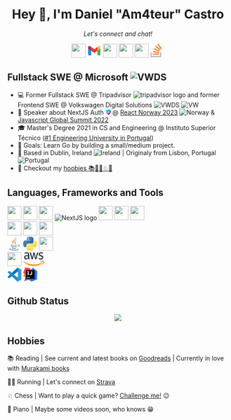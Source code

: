 <h1 align="center"> 
Hey 👋, I'm Daniel "Am4teur" Castro
</h1>

<p align="center">
  <i>Let's connect and chat!</i>
  <p align="center">
    <a href="https://www.linkedin.com/in/danieldmcastro/" alt="LinkedIn" style="color: #00000000">
      <img height="32" width="32" src="https://cdn.simpleicons.org/linkedin/"/>
    </a>
    <a href="mailto:danieldmdecastro@gmail.com" alt="Contact me" style="text-decoration-line: none !important">
      <img height="32" width="32" src="logos/gmail.png"/>
    </a>
    <a href="https://www.instagram.com/danieldmcastro/" alt="Instagram" style="text-decoration-line: none !important">
      <img height="32" width="32" src="https://cdn.simpleicons.org/instagram/"/>
    </a>
    <a href="https://www.facebook.com/daniel.castro.11/" alt="Facebook" style="text-decoration-line: none !important">
      <img height="32" width="32" src="https://cdn.simpleicons.org/facebook/"/>
    </a>
    <a href="https://dev.to/am4teur" alt="dev.to" style="text-decoration-line: none !important">
      <img height="32" width="32" src="https://cdn.simpleicons.org/devdotto/"/>
    </a>
    <a href="https://stackoverflow.com/users/11883240/am4teur" alt="Stack Overflow" style="text-decoration-line: none !important">
      <img height="32" width="32" src="logos/stackoverflow.svg"/>
    </a>
  </p>
</p>

## Fullstack SWE @ Microsoft <img width="16" height="16" alt="VWDS" src="https://miro.medium.com/v2/resize:fit:1400/1*MxZpRFN3hnZrCC05s1q73A.png">

- 💻 Former Fullstack SWE @ Tripadvisor <img src="https://logodownload.org/wp-content/uploads/2015/12/tripadvisor-logo-5.png" width="16" height="16" alt="tripadvisor logo"> and former Frontend SWE @ Volkswagen Digital Solutions <img width="16" height="16" alt="VWDS" src="https://media.licdn.com/dms/image/D4D0BAQHLJyAb6aeZqw/company-logo_200_200/0/1688644618196/volkswagen_digital_solutions_logo?e=1717632000&v=beta&t=yLCqVmCX7cwXH0h6hKNdHxb1PK1smkJmGjS5bEkX7oM"> <img width="16" height="16" alt="VW" src="https://uploads.vw-mms.de/system/production/images/vwn/030/145/images/7a0d84d3b718c9a621100e43e581278433114c82/DB2019AL01950_web_1600.jpg?1649155356">
- 🎤 Speaker about NextJS Auth <img height="12" width="12" alt="NextAuth" src="logos/nextauth.png"/> @ [React Norway 2023](https://www.google.com/url?sa=t&rct=j&q=&esrc=s&source=web&cd=&cad=rja&uact=8&ved=2ahUKEwiE-frk19P-AhW7TKQEHaLHDTAQFnoECAUQAQ&url=https%3A%2F%2Freactnorway.com%2F&usg=AOvVaw3TZq5oyfyHhN-fhGmk2UGK) <img height="12" width="16" alt="Norway" src="https://purecatamphetamine.github.io/country-flag-icons/3x2/NO.svg"/> & [Javascript Global Summit 2022](https://www.youtube.com/watch?v=x-IjPwEtx-s&t=14000s)
- 🎓 Master's Degree 2021 in CS and Engineering @ Instituto Superior Técnico ([#1 Engineering University in Portugal](https://ep.tecnico.ulisboa.pt/files/sites/65/the_2022_engenharia_relatorio_nov2021.pdf))
- 🚀 Goals: Learn Go by building a small/medium project.
- 🏡 Based in Dublin, Ireland <img height="12" width="16" alt="Ireland" src="https://purecatamphetamine.github.io/country-flag-icons/3x2/IE.svg"/> | Originaly from Lisbon, Portugal <img height="12" width="16" alt="Portugal" src="https://purecatamphetamine.github.io/country-flag-icons/3x2/PT.svg"/>
- 🐬 Checkout my [hoobies 📚🏃‍♂️♘🎹](#hobbies)

## Languages, Frameworks and Tools

<div>
<img height="32" width="32" src="https://cdn.simpleicons.org/react/#61DAFB" />
<img height="32" width="32" src="https://cdn.simpleicons.org/typescript/#3178C6" />
<img height="32" width="32" src="https://cdn.simpleicons.org/javascript/#F7DF1E" />
<picture>
  <source media="(prefers-color-scheme: dark)" srcset="logos/nextJsDarkMode.svg">
  <source media="(prefers-color-scheme: light)" srcset="https://cdn.simpleicons.org/nextdotjs/#000000">
  <img height="32" width="32" alt="NextJS logo" src="https://cdn.simpleicons.org/nextdotjs/#000000">
</picture>
<img height="32" width="32" src="https://cdn.simpleicons.org/graphql/#E10098" />
<img height="32" width="32" src="https://cdn.simpleicons.org/reactquery/#FF4154" />
<img height="32" width="32" src="https://cdn.simpleicons.org/reactivex/#B7178C" />
</div>
<div>
<img height="32" width="32" src="https://cdn.simpleicons.org/html5/#E34F26" />
<img height="32" width="32" src="https://cdn.simpleicons.org/css3/#1572B6" />
<img height="32" width="32" src="https://cdn.simpleicons.org/sass/#CC6699" />
</div>
<div>
<img height="32" width="32" src="logos/java.png"/>
<!-- <img height="32" width="32" src="https://cdn.simpleicons.org/python/#3776AB" /> -->
<img height="32" width="32" src="logos/python.png" />
<img height="32" width="32" src="https://cdn.simpleicons.org/nodedotjs/#339933" />
</div>
<div>
<img height="32" width="32" src="https://cdn.simpleicons.org/docker/#1D63ED" />
<img height="32" width="48" src="logos/aws.png" />
</div>
<div>
<!-- <img height="32" width="32" src="https://cdn.simpleicons.org/visualstudiocode/##007ACC" /> -->
<img height="32" width="32" src="logos/vscode.png" />
<img height="32" width="32" src="logos/intellij.png" />
</div>

## Github Status

<div align="center">
<a href="https://github.com/Am4teur">
  <img height="180em" src="https://github-readme-stats-eight-theta.vercel.app/api/top-langs/?username=Am4teur&layout=compact&langs_count=8&theme=algolia"/>
</a>
</div>

## Hobbies

📚 Reading | See current and latest books on [Goodreads](https://www.goodreads.com/user/show/137665948-daniel-castro) | Currently in love with [Murakami books](https://www.google.com/url?sa=t&rct=j&q=&esrc=s&source=web&cd=&cad=rja&uact=8&ved=2ahUKEwjjxLKq0dP-AhXSVqQEHaqZB0cQFnoECBEQAQ&url=https%3A%2F%2Fwww.harukimurakami.com%2F&usg=AOvVaw33-7ovRsUtYjsp-VcyVWyI)

🏃‍♂️ Running | Let's connect on [Strava](https://www.strava.com/athletes/100542530)

♘ Chess | Want to play a quick game? [Challenge me!](https://www.chess.com/member/dam4teur) 😉

🎹 Piano | Maybe some videos soon, who knows 😁
